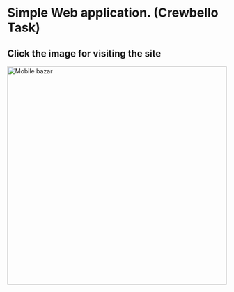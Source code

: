# Simple Web application. (Crewbello Task)

## Click the image for visiting the site
<a href="https://crewbello-task.netlify.app" target="_blank"><img src="https://i.ibb.co/3k427zf/crewbello-img.png" width="100%" height="500px" alt="Mobile bazar"/></a>

